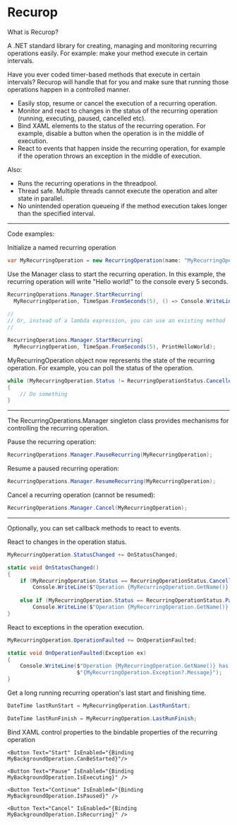 # Recurop
What is Recurop?

A .NET standard library for creating, managing and monitoring recurring operations easily. For example: make your method execute in certain intervals.

Have you ever coded timer-based methods that execute in certain intervals? Recurop will handle that for you and make sure that running those operations happen in a controlled manner.

- Easily stop, resume or cancel the execution of a recurring operation.
- Monitor and react to changes in the status of the recurring operation (running, executing, paused, cancelled etc).
- Bind XAML elements to the status of the recurring operation. For example, disable a button when the operation is in the middle of execution.
- React to events that happen inside the recurring operation, for example if the operation throws an exception in the middle of execution.

Also:
- Runs the recurring operations in the threadpool.
- Thread safe. Multiple threads cannot execute the operation and alter state in parallel.
- No unintended operation queueing if the method execution takes longer than the specified interval.

******************************
Code examples:

Initialize a named recurring operation
```c#
var MyRecurringOperation = new RecurringOperation(name: "MyRecurringOperation");
```

Use the Manager class to start the recurring operation. In this example, the recurring operation will write "Hello world!" to the console every 5 seconds.
```c#
RecurringOperations.Manager.StartRecurring(
  MyRecurringOperation, TimeSpan.FromSeconds(5), () => Console.WriteLine("Hello world!"));
  
//
// Or, instead of a lambda expression, you can use an existing method
//

RecurringOperations.Manager.StartRecurring(
  MyRecurringOperation, TimeSpan.FromSeconds(5), PrintHelloWorld);
```

MyRecurringOperation object now represents the state of the recurring operation. For example, you can poll the status of the operation.
```c#
while (MyRecurringOperation.Status != RecurringOperationStatus.Cancelled)
{
    // Do something
}
```

***

The RecurringOperations.Manager singleton class provides mechanisms for controlling the recurring operation.

Pause the recurring operation:
```c#
RecurringOperations.Manager.PauseRecurring(MyRecurringOperation);
```

Resume a paused recurring operation:
```c#
RecurringOperations.Manager.ResumeRecurring(MyRecurringOperation);
```

Cancel a recurring operation (cannot be resumed):
```c#
RecurringOperations.Manager.Cancel(MyRecurringOperation);
```

***

Optionally, you can set callback methods to react to events.

React to changes in the operation status.
```c#
MyRecurringOperation.StatusChanged += OnStatusChanged;

static void OnStatusChanged()
{
    if (MyRecurringOperation.Status == RecurringOperationStatus.Cancelled)
        Console.WriteLine($"Operation {MyRecurringOperation.GetName()} has been cancelled.");
        
    else if (MyRecurringOperation.Status == RecurringOperationStatus.Paused)
        Console.WriteLine($"Operation {MyRecurringOperation.GetName()} has been paused.");
}
```

React to exceptions in the operation execution.
```c#
MyRecurringOperation.OperationFaulted += OnOperationFaulted;

static void OnOperationFaulted(Exception ex)
{
    Console.WriteLine($"Operation {MyRecurringOperation.GetName()} has faulted: " +
                      $"{MyRecurringOperation.Exception?.Message}");
}
```

Get a long running recurring operation's last start and finishing time.
```c#
DateTime lastRunStart = MyRecurringOperation.LastRunStart;

DateTime lastRunFinish = MyRecurringOperation.LastRunFinish;
```

Bind XAML control properties to the bindable properties of the recurring operation
```xaml
<Button Text="Start" IsEnabled="{Binding MyBackgroundOperation.CanBeStarted}"/>

<Button Text="Pause" IsEnabled="{Binding MyBackgroundOperation.IsExecuting}" />

<Button Text="Continue" IsEnabled="{Binding MyBackgroundOperation.IsPaused}" />

<Button Text="Cancel" IsEnabled="{Binding MyBackgroundOperation.IsRecurring}" />
```
